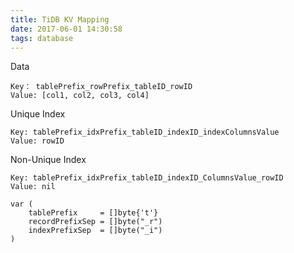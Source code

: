 ```yaml
---
title: TiDB KV Mapping
date: 2017-06-01 14:30:58
tags: database
---
```


Data
```
Key： tablePrefix_rowPrefix_tableID_rowID
Value: [col1, col2, col3, col4]
```

Unique Index
```
Key: tablePrefix_idxPrefix_tableID_indexID_indexColumnsValue
Value: rowID
```

Non-Unique Index
```
Key: tablePrefix_idxPrefix_tableID_indexID_ColumnsValue_rowID
Value: nil
```

```
var (
    tablePrefix     = []byte{'t'}
    recordPrefixSep = []byte("_r")
    indexPrefixSep  = []byte("_i")
)
```
